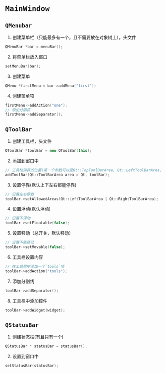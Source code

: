 # `MainWindow`
## `QMenubar`
1. 创建菜单栏（只能最多有一个，且不需要放在对象树上），头文件<QMenuBar>
```c++
QMenuBar *bar = menuBar();
```
2. 将菜单栏放入窗口
```c++
setMenuBar(bar);
```
3. 创建菜单
```c++
QMenu *firstMenu = bar->addMenu("first");
```
4. 创建菜单项
```c++
firstMenu->addAction("one");
// 添加分隔符
firstMenu->addSeparator();
```
## `QToolBar`
1. 创建工具栏，头文件<QToolBar>
```c++
QToolBar *toolBar = new QToolBar(this);
```
2. 添加到窗口中
```c++
// 工具栏停靠的位置(第一个参数可以是Qt::TopToolBarArea, Qt::LeftToolBarArea, Qt::RightToolBarArea, Qt::BottomToolBarArea)
addToolBar(Qt::ToolBarArea area = Qt, toolBar);
```
3. 设置停靠(默认上下左右都能停靠)
```c++
// 设置左右停靠
toolBar->setAllowedAreas(Qt::LeftToolBarArea | Qt::RightToolBarArea);
```
4. 设置浮动(默认浮动)
```c++
// 设置不浮动
toolBar->setFloatable(false);
```
5. 设置移动（总开关，默认移动）
```c++
// 设置不能移动
toolBar->setMovable(false);
```
6. 工具栏设置内容
```c++
// 在工具栏中添加一个`tools`项
toolBar->addAction("tools");
```
7. 添加分割线
```c++
toolBar->addSeparator();
```
8. 工具栏中添加控件
```c++
toolBar->addWidget(widget);
```
## `QStatusBar`
1. 创建状态栏(有且只有一个)
```c++
QStatusBar * statusBar = statusBar();
```
2. 设置到窗口中
```c++
setStatusBar(statusBar);
```
  
